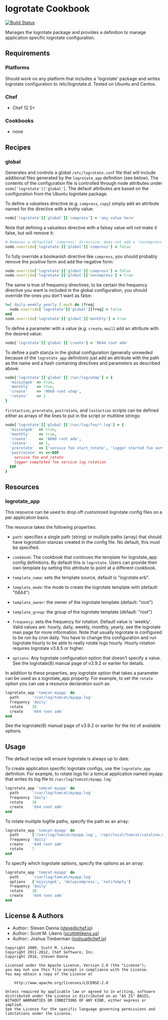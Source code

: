 # logrotate Cookbook
[![Build Status](https://secure.travis-ci.org/stevendanna/logrotate.png?branch=master)](http://travis-ci.org/stevendanna/logrotate)

Manages the logrotate package and provides a definition to manage
application specific logrotate configuration.


## Requirements

### Platforms

Should work on any platform that includes a 'logrotate' package and
writes logrotate configuration to /etc/logrotate.d. Tested on Ubuntu
and Centos.


### Chef

- Chef 12.5+

### Cookbooks

- none

## Recipes

### global

Generates and controls a global `/etc/logrotate.conf` file that will
include additional files generated by the `logrotate_app` definition
(see below). The contents of the configuration file is controlled
through node attributes under `node['logrotate']['global']`. The
default attributes are based on the configuration from the Ubuntu
logrotate package.

To define a valueless directive (e.g. `compress`, `copy`) simply add
an attribute named for the directive with a truthy value:

```ruby
node['logrotate']['global']['compress'] = 'any value here'
```

Note that defining a valueless directive with a falsey value will not
make it false, but will remove it:

```ruby
# Removes a defaulted 'compress' directive; does not add a 'nocompress' directive.
node.override['logrotate']['global']['compress'] = false
```

To fully override a booleanish directive like `compress`, you should
probably remove the positive form and add the negative form:

```ruby
node.override['logrotate']['global']['compress'] = false
node.override['logrotate']['global']['nocompress'] = true
```

The same is true of frequency directives; to be certain the frequency
directive you want is included in the global configuration, you should
override the ones you don't want as false:

```ruby
%w[ daily weekly yearly ].each do |freq|
  node.override['logrotate']['global'][freq] = false
end
node.override['logrotate']['global']['monthly'] = true
```

To define a parameter with a value (e.g. `create`, `mail`) add an
attribute with the desired value:

```ruby
node['logrotate']['global']['create'] = '0644 root adm'
```

To define a path stanza in the global configuration (generally
unneeded because of the `logrotate_app` definition) just add an
attribute with the path as the name and a hash containing directives
and parameters as described above:

```ruby
node['logrotate']['global']['/var/log/wtmp'] = {
  'missingok' => true,
  'monthly'   => true,
  'create'    => '0660 root utmp',
  'rotate'    => 1
}
```

`firstaction`, `prerotate`, `postrotate`, and `lastaction` scripts can
be defined either as arrays of the lines to put in the script or
multiline strings:

```ruby
node['logrotate']['global']['/var/log/foo/*.log'] = {
  'missingok'  => true,
  'monthly'    => true,
  'create'     => '0660 root adm',
  'rotate'     => 1,
  'prerotate'  => ['service foo start_rotate', 'logger started foo service log rotation'],
  'postrotate' => <<-EOF
    service foo end_rotate
    logger completed foo service log rotation
  EOF
}
```


Resources
-----------
### logrotate_app

This resource can be used to drop off customized logrotate config
files on a per application basis.

The resource takes the following properties:

- `path`: specifies a single path (string) or multiple paths (array)
  that should have logrotation stanzas created in the config file. No
  default, this must be specified.

- `cookbook`: The cookbook that continues the template for
  logrotate_app config definitions. By default this is `logrotate`.
  Users can provide their own template by setting this attribute to
  point at a different cookbook.

- `template_name`: sets the template source, default is
  "logrotate.erb".

- `template_mode`: the mode to create the logrotate template with
  (default: "0644")

- `template_owner`: the owner of the logrotate template (default:
  "root")

- `template_group`: the group of the logrotate template (default:
  "root")

- `frequency`: sets the frequency for rotation. Default value is
  'weekly'. Valid values are: hourly, daily, weekly, monthly, yearly,
  see the logrotate man page for more information. Note that usually
  logrotate is configured to be run by cron daily. You have to change
  this configuration and run logrotate hourly to be able to really
  rotate logs hourly. Hourly rotation requires logrotate v3.8.5 or
  higher.

- `options`: Any logrotate configuration option that doesn't specify a
  value. See the logrotate(8) manual page of v3.9.2 or earlier for
  details.

In addition to these properties, any logrotate option that takes a
parameter can be used as a logrotate_app property. For example, to set
the `rotate` option you can use a resource declaration such as:

```ruby
logrotate_app 'tomcat-myapp' do
  path      '/var/log/tomcat/myapp.log'
  frequency 'daily'
  rotate    30
  create    '644 root adm'
end
```

See the logrotate(8) manual page of v3.9.2 or earlier for the list of
available options.


## Usage

The default recipe will ensure logrotate is always up to date.

To create application specific logrotate configs, use the
`logrotate_app` definition. For example, to rotate logs for a tomcat
application named myapp that writes its log file to
`/var/log/tomcat/myapp.log`:

```ruby
logrotate_app 'tomcat-myapp' do
  path      '/var/log/tomcat/myapp.log'
  frequency 'daily'
  rotate    30
  create    '644 root adm'
end
```

To rotate multiple logfile paths, specify the path as an array:

```ruby
logrotate_app 'tomcat-myapp' do
  path      ['/var/log/tomcat/myapp.log', '/opt/local/tomcat/catalina.out']
  frequency 'daily'
  create    '644 root adm'
  rotate    7
end
```

To specify which logrotate options, specify the options as an array:

```ruby
logrotate_app 'tomcat-myapp' do
  path      '/var/log/tomcat/myapp.log'
  options   ['missingok', 'delaycompress', 'notifempty']
  frequency 'daily'
  rotate    30
  create    '644 root adm'
end
```

## License & Authors

- Author:: Steven Danna (<steve@chef.io>)
- Author:: Scott M. Likens (<scott@likens.us>)
- Author:: Joshua Timberman (<joshua@chef.io>)

```text
Copyright 2009, Scott M. Likens
Copyright 2011-2012, Chef Software, Inc.
Copyright 2016, Steven Danna

Licensed under the Apache License, Version 2.0 (the "License");
you may not use this file except in compliance with the License.
You may obtain a copy of the License at

    http://www.apache.org/licenses/LICENSE-2.0

Unless required by applicable law or agreed to in writing, software
distributed under the License is distributed on an "AS IS" BASIS,
WITHOUT WARRANTIES OR CONDITIONS OF ANY KIND, either express or implied.
See the License for the specific language governing permissions and
limitations under the License.
```
